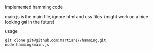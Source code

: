 Implemented hamming code

main.js is the main file, ignore html and css files. (might work on a nice looking gui in the future)

usage
```
git clone git@github.com:martian17/hamming.git
node hamming/main.js
```

